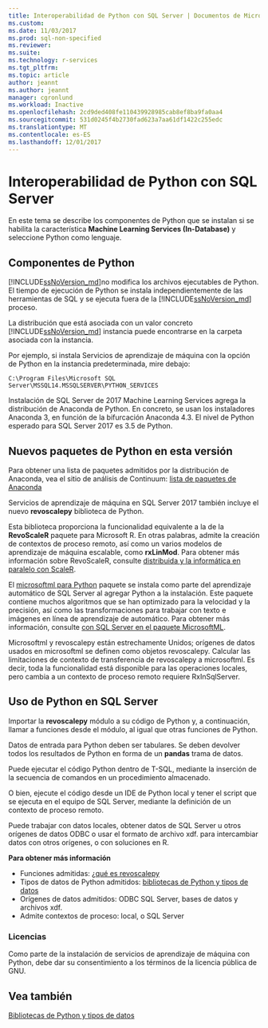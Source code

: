 ```yaml
---
title: Interoperabilidad de Python con SQL Server | Documentos de Microsoft
ms.custom: 
ms.date: 11/03/2017
ms.prod: sql-non-specified
ms.reviewer: 
ms.suite: 
ms.technology: r-services
ms.tgt_pltfrm: 
ms.topic: article
author: jeannt
ms.author: jeannt
manager: cgronlund
ms.workload: Inactive
ms.openlocfilehash: 2cd9ded408fe110439928985cab8ef8ba9fa0aa4
ms.sourcegitcommit: 531d0245f4b2730fad623a7aa61df1422c255edc
ms.translationtype: MT
ms.contentlocale: es-ES
ms.lasthandoff: 12/01/2017
---
```

# <a name="python-interoperability-with-sql-server"></a>Interoperabilidad de Python con SQL Server

En este tema se describe los componentes de Python que se instalan si se habilita la característica **Machine Learning Services (In-Database)** y seleccione Python como lenguaje.

## <a name="python-components"></a>Componentes de Python

[!INCLUDE[ssNoVersion_md](../../includes/ssnoversion-md.md)]no modifica los archivos ejecutables de Python. El tiempo de ejecución de Python se instala independientemente de las herramientas de SQL y se ejecuta fuera de la [!INCLUDE[ssNoVersion_md](../../includes/ssnoversion-md.md)] proceso.

La distribución que está asociada con un valor concreto [!INCLUDE[ssNoVersion_md](../../includes/ssnoversion-md.md)] instancia puede encontrarse en la carpeta asociada con la instancia.

Por ejemplo, si instala Servicios de aprendizaje de máquina con la opción de Python en la instancia predeterminada, mire debajo:

`C:\Program Files\Microsoft SQL Server\MSSQL14.MSSQLSERVER\PYTHON_SERVICES`

Instalación de SQL Server de 2017 Machine Learning Services agrega la distribución de Anaconda de Python. En concreto, se usan los instaladores Anaconda 3, en función de la bifurcación Anaconda 4.3. El nivel de Python esperado para SQL Server 2017 es 3.5 de Python.

## <a name="new-python-packages-in-this-release"></a>Nuevos paquetes de Python en esta versión

Para obtener una lista de paquetes admitidos por la distribución de Anaconda, vea el sitio de análisis de Continuum: [lista de paquetes de Anaconda](https://docs.continuum.io/anaconda/pkg-docs)

Servicios de aprendizaje de máquina en SQL Server 2017 también incluye el nuevo **revoscalepy** biblioteca de Python.

Esta biblioteca proporciona la funcionalidad equivalente a la de la **RevoScaleR** paquete para Microsoft R. En otras palabras, admite la creación de contextos de proceso remoto, así como un varios modelos de aprendizaje de máquina escalable, como **rxLinMod**. Para obtener más información sobre RevoScaleR, consulte [distribuida y la informática en paralelo con ScaleR](https://msdn.microsoft.com/microsoft-r/scaler-distributed-computing).

El [microsoftml para Python](https://docs.microsoft.com/machine-learning-server/python-reference/microsoftml/microsoftml-package) paquete se instala como parte del aprendizaje automático de SQL Server al agregar Python a la instalación. Este paquete contiene muchos algoritmos que se han optimizado para la velocidad y la precisión, así como las transformaciones para trabajar con texto e imágenes en línea de aprendizaje de automático. Para obtener más información, consulte [con SQL Server en el paquete MicrosoftML](https://docs.microsoft.com/sql/advanced-analytics/using-the-microsoftml-package).

Microsoftml y revoscalepy están estrechamente Unidos; orígenes de datos usados en microsoftml se definen como objetos revoscalepy. Calcular las limitaciones de contexto de transferencia de revoscalepy a microsoftml. Es decir, toda la funcionalidad está disponible para las operaciones locales, pero cambia a un contexto de proceso remoto requiere RxInSqlServer.

## <a name="using-python-in-sql-server"></a>Uso de Python en SQL Server

Importar la **revoscalepy** módulo a su código de Python y, a continuación, llamar a funciones desde el módulo, al igual que otras funciones de Python.

Datos de entrada para Python deben ser tabulares. Se deben devolver todos los resultados de Python en forma de un **pandas** trama de datos.

Puede ejecutar el código Python dentro de T-SQL, mediante la inserción de la secuencia de comandos en un procedimiento almacenado.

O bien, ejecute el código desde un IDE de Python local y tener el script que se ejecuta en el equipo de SQL Server, mediante la definición de un contexto de proceso remoto.

Puede trabajar con datos locales, obtener datos de SQL Server u otros orígenes de datos ODBC o usar el formato de archivo xdf. para intercambiar datos con otros orígenes, o con soluciones en R.

**Para obtener más información**

+ Funciones admitidas: [¿qué es revoscalepy](what-is-revoscalepy.md) 
+ Tipos de datos de Python admitidos: [bibliotecas de Python y tipos de datos](python-libraries-and-data-types.md)
+ Orígenes de datos admitidos: ODBC SQL Server, bases de datos y archivos xdf.
+ Admite contextos de proceso: local, o SQL Server

### <a name="licensing"></a>Licencias

Como parte de la instalación de servicios de aprendizaje de máquina con Python, debe dar su consentimiento a los términos de la licencia pública de GNU.

## <a name="see-also"></a>Vea también

[Bibliotecas de Python y tipos de datos](python-libraries-and-data-types.md)

